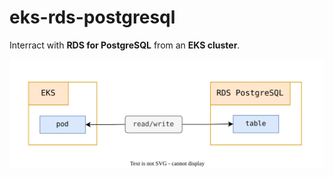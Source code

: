 # eks-rds-postgresql

Interract with **RDS for PostgreSQL** from an **EKS cluster**.

![architecture.svg](architecture.svg)
